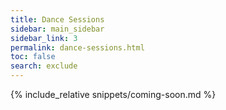 ```yaml
---
title: Dance Sessions
sidebar: main_sidebar
sidebar_link: 3
permalink: dance-sessions.html
toc: false
search: exclude
---
```


{% include_relative snippets/coming-soon.md %}